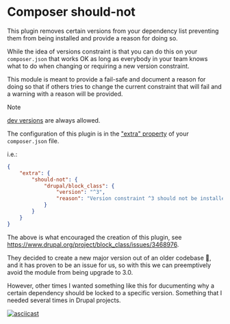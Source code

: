 # Composer should-not

This plugin removes certain versions from your dependency list preventing them 
from being installed and provide a reason for doing so.

While the idea of versions constraint is that you can do this on your 
`composer.json` that works OK as long as everybody in your team knows what to do
when changing or requiring a new version constraint.

This module is meant to provide a fail-safe and document a reason for doing so 
that if others tries to change the current constraint that will fail and a 
warning with a reason will be provided.

> [!NOTE]
> [dev versions](https://getcomposer.org/doc/articles/versions.md#branches) are always allowed.

The configuration of this plugin is in the ["extra" property](https://getcomposer.org/doc/04-schema.md#extra)
of your `composer.json` file.

i.e.:

```json
{
    "extra": {
        "should-not": {
            "drupal/block_class": {
                "version": "^3",
                "reason": "Version constraint ^3 should not be installed, it is the a new release of the previous 1.x codebase."
            }
        }
    } 
}
```

The above is what encouraged the creation of this plugin, see https://www.drupal.org/project/block_class/issues/3468976.

They decided to create a new major version out of an older codebase :shrug:, 
and it has proven to be an issue for us, so with this we can preemptively avoid 
the module from being upgrade to 3.0.

However, other times I wanted something like this for ducumenting why a certain 
dependency should be locked to a specific version. Something that I needed 
several times in Drupal projects.

[![asciicast](https://asciinema.org/a/Vm7NWvuuFmP07l6wdHN5qaPZc.svg?v=1)](https://asciinema.org/a/Vm7NWvuuFmP07l6wdHN5qaPZc)
